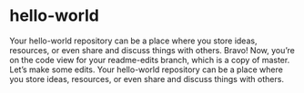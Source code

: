 # hello-world
Your hello-world repository can be a place where you store ideas, resources, or even share and discuss things with others.
Bravo! Now, you’re on the code view for your readme-edits branch, which is a copy of master. Let’s make some edits.
Your hello-world repository can be a place where you store ideas, resources, or even share and discuss things with others.

